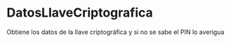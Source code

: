 # DatosLlaveCriptografica
Obtiene los datos de la llave criptográfica y si no se sabe el PIN lo averigua
